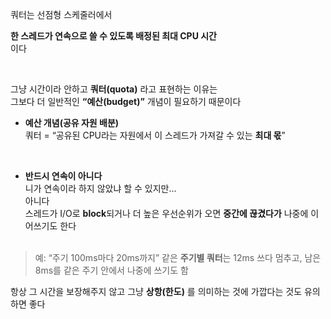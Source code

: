 쿼터는 선점형 스케줄러에서

**한 스레드가 연속으로 쓸 수 있도록 배정된 최대 CPU 시간**<br>
이다

<br>

그냥 시간이라 안하고 **쿼터(quota)** 라고 표현하는 이유는<br>
그보다 더 일반적인 **“예산(budget)”** 개념이 필요하기 때문이다

- **예산 개념(공유 자원 배분)**<br>
쿼터 = “공유된 CPU라는 자원에서 이 스레드가 가져갈 수 있는 **최대 몫**”

<br>

- **반드시 연속이 아니다**<br>
니가 연속이라 하지 않았냐 할 수 있지만...<br>
아니다<br>
스레드가 I/O로 **block**되거나 더 높은 우선순위가 오면 **중간에 끊겼다가** 나중에 이어쓰기도 한다<br><br>
> 예: “주기 100ms마다 20ms까지” 같은 **주기별 쿼터**는 12ms 쓰다 멈추고, 남은 8ms를 같은 주기 안에서 나중에 쓰기도 함

항상 그 시간을 보장해주지 않고 그냥 **상항(한도)** 를 의미하는 것에 가깝다는 것도 유의하면 좋다